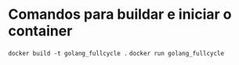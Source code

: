 # Comandos para buildar e iniciar o container

```docker build -t golang_fullcycle .```
```docker run golang_fullcycle```